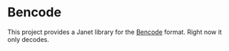 # Bencode

This project provides a Janet library for the [Bencode][0] format. Right now
it only decodes.

[0]: https://en.wikipedia.org/wiki/Bencode
